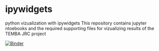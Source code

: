 # ipywidgets
python vizualization with ipywidgets
This repository contains jupyter ntoebooks and the required supporting files for vizualizing results of the TEMBA JRC project


[![Binder](https://mybinder.org/badge_logo.svg)](https://mybinder.org/v2/gh/vignesh1987/ipywidgets/master?filepath=TEMBA_results_1306_binder.ipynb)

